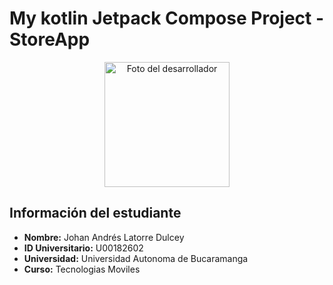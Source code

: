 # My kotlin Jetpack Compose Project - StoreApp

<div align="center">
  <img src="https://scontent-bog2-1.xx.fbcdn.net/v/t39.30808-6/480812187_1306892750547980_3979099779379057010_n.jpg?_nc_cat=100&ccb=1-7&_nc_sid=6ee11a&_nc_ohc=duCaqIkGGQ4Q7kNvwEoEx1H&_nc_oc=AdkM8xS542g4FdfOiQAo-SCrN-hexc4zHEXiC4BADezHV1P_3yCmp2qSFzAGoSWjiAU&_nc_zt=23&_nc_ht=scontent-bog2-1.xx&_nc_gid=zI4qUWAdyYz_nNmfCPCgfA&oh=00_AfH6w1nLgrHH4qHVqTtWjxqlSlnAxwsp1Crd-LOJpxdVLA&oe=67FCD131" width="200" height="200" alt="Foto del desarrollador">
</div>

## Información del estudiante
- **Nombre:** Johan Andrés Latorre Dulcey
- **ID Universitario:** U00182602
- **Universidad:** Universidad Autonoma de Bucaramanga
- **Curso:** Tecnologias Moviles